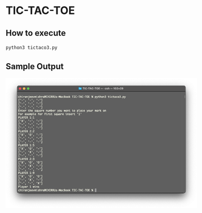 # TIC-TAC-TOE 

## How to execute
```bash
python3 tictaco3.py
```

## Sample Output
![](Output.png)
